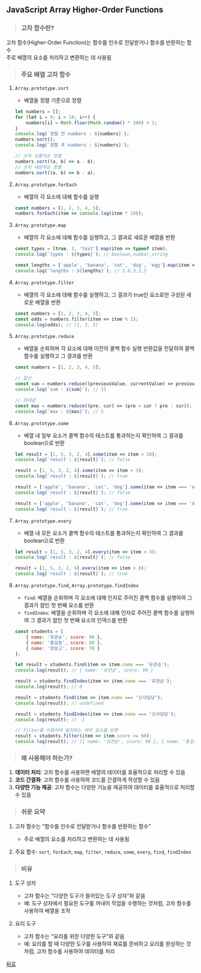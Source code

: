 ## JavaScript Array Higher-Order Functions
> ### 고차 함수란?
고차 함수(Higher-Order Function)는 함수를 인수로 전달받거나 함수를 반환하는 함수</br>
주로 배열의 요소를 처리하고 변환하는 데 사용됨

> ### 주요 배열 고차 함수
1. `Array.prototype.sort`
    - 배열을 정렬 기준으로 정렬
    ```javascript
    let numbers = [];
    for (let i = 0; i < 10; i++) {
        numbers[i] = Math.floor(Math.random() * 100) + 1;
    }
    console.log(`정렬 전 numbers : ${numbers}`);
    numbers.sort();
    console.log(`정렬 후 numbers : ${numbers}`);

    // 숫자 오름차순 정렬
    numbers.sort((a, b) => a - b);
    // 숫자 내림차순 정렬
    numbers.sort((a, b) => b - a);
    ```

2. `Array.prototype.forEach`
    - 배열의 각 요소에 대해 함수를 실행
    ```javascript
    const numbers = [1, 2, 3, 4, 5];
    numbers.forEach(item => console.log(item * 10));
    ```

3. `Array.prototype.map`
    - 배열의 각 요소에 대해 함수를 실행하고, 그 결과로 새로운 배열을 반환
    ```javascript
    const types = [true, 1, 'text'].map(item => typeof item);
    console.log(`types : ${types}`); // boolean,number,string

    const lengths = ['apple', 'banana', 'cat', 'dog', 'egg'].map(item => item.length);
    console.log(`lengths : ${lengths}`); // 5,6,3,3,3
    ```

4. `Array.prototype.filter`
    - 배열의 각 요소에 대해 함수를 실행하고, 그 결과가 true인 요소로만 구성된 새로운 배열을 반환
    ```javascript
    const numbers = [1, 2, 3, 4, 5];
    const odds = numbers.filter(item => item % 2);
    console.log(odds); // [1, 3, 5]
    ```

5. `Array.prototype.reduce`
    - 배열을 순회하며 각 요소에 대해 이전의 콜백 함수 실행 반환값을 전달하여 콜백 함수를 실행하고 그 결과를 반환
    ```javascript
    const numbers = [1, 2, 3, 4, 5];

    // 합산
    const sum = numbers.reduce((previousValue, currentValue) => previousValue + currentValue);
    console.log(`sum : ${sum}`); // 15

    // 최대값
    const max = numbers.reduce((pre, cur) => (pre > cur ? pre : cur));
    console.log(`max : ${max}`); // 5
    ```

6. `Array.prototype.some`
    - 배열 내 일부 요소가 콜백 함수의 테스트를 통과하는지 확인하여 그 결과를 boolean으로 반환
    ```javascript
    let result = [1, 5, 3, 2, 4].some(item => item > 10);
    console.log(`result : ${result}`); // false

    result = [1, 5, 3, 2, 4].some(item => item > 3);
    console.log(`result : ${result}`); // true

    result = ['apple', 'banana', 'cat', 'dog'].some(item => item === 'egg');
    console.log(`result : ${result}`); // false

    result = ['apple', 'banana', 'cat', 'dog'].some(item => item === 'dog');
    console.log(`result : ${result}`); // true
    ```

7. `Array.prototype.every`
    - 배열 내 모든 요소가 콜백 함수의 테스트를 통과하는지 확인하여 그 결과를 boolean으로 반환
    ```javascript
    let result = [1, 5, 3, 2, 4].every(item => item > 3);
    console.log(`result : ${result}`); // false

    result = [1, 5, 3, 2, 4].every(item => item > 0);
    console.log(`result : ${result}`); // true
    ```

8. `Array.prototype.find`, `Array.prototype.findIndex`
    - `find`: 배열을 순회하며 각 요소에 대해 인자로 주어진 콜백 함수를 실행하여 그 결과가 참인 첫 번째 요소를 반환
    - `findIndex`: 배열을 순회하며 각 요소에 대해 인자로 주어진 콜백 함수를 실행하여 그 결과가 참인 첫 번째 요소의 인덱스를 반환
    ```javascript
    const students = [
        { name: '유관순', score: 90 },
        { name: '홍길동', score: 80 },
        { name: '장보고', score: 70 }
    ];

    let result = students.find(item => item.name === '유관순');
    console.log(result); // { name: '유관순', score: 90 }

    result = students.findIndex(item => item.name === '유관순');
    console.log(result); // 0

    result = students.find(item => item.name === '신사임당');
    console.log(result); // undefined

    result = students.findIndex(item => item.name === '신사임당');
    console.log(result); // -1

    // filter를 이용하여 일치하는 여러 요소를 반환
    result = students.filter(item => item.score >= 60);
    console.log(result); // [{ name: '유관순', score: 90 }, { name: '홍길동', score: 80 }, { name: '장보고', score: 70 }]
    ```

> ### 왜 사용해야 하는가?
1. **데이터 처리**: 고차 함수를 사용하면 배열의 데이터를 효율적으로 처리할 수 있음
2. **코드 간결화**: 고차 함수를 사용하여 코드를 간결하게 작성할 수 있음
3. **다양한 기능 제공**: 고차 함수는 다양한 기능을 제공하여 데이터를 효율적으로 처리할 수 있음

> ### 쉬운 요약
1. 고차 함수는 "함수를 인수로 전달받거나 함수를 반환하는 함수"
    - 주로 배열의 요소를 처리하고 변환하는 데 사용됨

2. 주요 함수: `sort`, `forEach`, `map`, `filter`, `reduce`, `some`, `every`, `find`, `findIndex`

> ### 비유
1. 도구 상자
    - 고차 함수는 "다양한 도구가 들어있는 도구 상자"와 같음
    - 예: 도구 상자에서 필요한 도구를 꺼내어 작업을 수행하는 것처럼, 고차 함수를 사용하여 배열을 조작

2. 요리 도구
    - 고차 함수는 "요리를 위한 다양한 도구"와 같음
    - 예: 요리를 할 때 다양한 도구를 사용하여 재료를 준비하고 요리를 완성하는 것처럼, 고차 함수를 사용하여 데이터를 처리

[뒤로](javascript.md)
